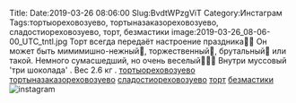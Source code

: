 Title:
Date:2019-03-26 08:06:00
Slug:BvdtWPzgViT
Category:Инстаграм
Tags:тортыореховозуево, тортыназаказореховозуево, сладостиореховозуево, торт, безмастики
image:2019-03-26_08-06-00_UTC_tntl.jpg
Торт всегда передаёт настроение праздника🥳🎂 Он может быть мимимишно-нежный🦄, торжественный👑, брутальный🧔 или такой. Немного сумасшедший, но очень веселый🤣🤩🤯
Внутри муссовый 'три шоколада' . Вес 2.6 кг .
[тортыореховозуево]({tag}тортыореховозуево) [тортыназаказореховозуево]({tag}тортыназаказореховозуево) [сладостиореховозуево]({tag}сладостиореховозуево) [торт]({tag}торт) [безмастики]({tag}безмастики)
![instagram]({attach}images/2019-03-26_08-06-00_UTC.jpg)
